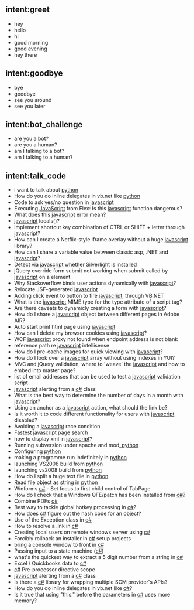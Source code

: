 ## intent:greet
- hey
- hello
- hi
- good morning
- good evening
- hey there

## intent:goodbye
- bye
- goodbye
- see you around
- see you later

## intent:bot_challenge
- are you a bot?
- are you a human?
- am I talking to a bot?
- am I talking to a human?

## intent:talk_code
- i want to talk about [python](proglang)
- How do you do inline delegates in vb.net like [python](proglang)
- Code to ask yes/no question in [javascript](proglang)
- Executing [JavaScript](proglang) from Flex: Is this [javascript](proglang) function dangerous?
- What does this [javascript](proglang) error mean? 
- [javascript](proglang) locals()?
- implement shortcut key combination of CTRL or SHIFT + letter through [javascript](proglang)?
- How can I create a Netflix-style iframe overlay without a huge [javascript](proglang) library?
- How can I share a variable value between classic asp, .NET and [javascript](proglang)?
- Detect via [javascript](proglang) whether Silverlight is installed
- jQuery override form submit not working when submit called by [javascript](proglang) on a element
- Why Stackoverflow binds user actions dynamically with [javascript](proglang)?
- Relocate JSF-generated [javascript](proglang)
- Adding click event to button to fire [javascript](proglang), through VB.NET
- What is the [javascript](proglang) MIME type for the type attribute of a script tag?
- Are there caveats to dynamicly creating a form with [javascript](proglang)?
- How do I share a [javascript](proglang) object between different pages in Adobe AIR?
- Auto start print html page using [javascript](proglang)
- How can I delete my browser cookies using [javascript](proglang)?
- WCF [javascript](proglang) proxy not found when endpoint address is not blank
- reference path re [javascript](proglang) intellisense
- How do I pre-cache images for quick viewing with [javascript](proglang)?
- How do I look over a [javascript](proglang) array without using indexes in YUI?
- MVC and jQuery validation, where to 'weave' the [javascript](proglang) and how to embed into master page?
- list of email addresses that can be used to test a [javascript](proglang) validation script
- [javascript](proglang) alerting from a [c#](proglang) class
- What is the best way to determine the number of days in a month with [javascript](proglang)?
- Using an anchor as a [javascript](proglang) action, what should the link be?
- Is it worth it to code different functionality for users with [javascript](proglang) disabled?
- Avoiding a [javascript](proglang) race condition
- Fastest [javascript](proglang) page search
- how to display xml in [javascript](proglang)?
- Running subversion under apache and mod_[python](proglang)
- Configuring [python](proglang)
- making a programme run indefinitely in [python](proglang)
- launching VS2008 build from [python](proglang)
- launching vs2008 build from [python](proglang)
- How do I split a huge text file in [python](proglang)
- Read file object as string in [python](proglang)
- Winforms [c#](proglang) - Set focus to first child control of TabPage
- How do I check that a Windows QFE/patch has been installed from [c#](proglang)?
- Combine PDFs [c#](proglang)
- Best way to tackle global hotkey processing in [c#](proglang)?
- How does [c#](proglang) figure out the hash code for an object?
- Use of the Exception class in [c#](proglang)
- How to resolve a .lnk in [c#](proglang)
- Creating local users on remote windows server using [c#](proglang)
- Forcibly rollback an installer in [c#](proglang) setup projects
- bring a console window to front in [c#](proglang)
- Passing input to a state machine ([c#](proglang))
- what's the quickest way to extract a 5 digit number from a string in [c#](proglang)
- Excel / Quickbooks data to [c#](proglang)
- [c#](proglang) Pre-processor directive scope
- [javascript](proglang) alerting from a [c#](proglang) class
- Is there a [c#](proglang) library for wrapping multiple SCM provider's APIs?
- How do you do inline delegates in vb.net like [c#](proglang)?
- Is it true that using \"this.\" before the parameters in [c#](proglang) uses more memory?